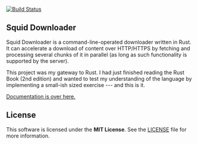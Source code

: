 [![Build Status](https://travis-ci.org/rharel/rust-squid-downloader.svg?branch=master)](https://travis-ci.org/rharel/rust-squid-downloader)

## Squid Downloader

Squid Downloader is a command-line-operated downloader written in Rust. It can accelerate a download of content over HTTP/HTTPS by fetching and processing several chunks of it in parallel (as long as such functionality is supported by the server).

This project was my gateway to Rust. I had just finished reading the Rust Book (2nd edition) and wanted to test my understanding of the language by implementing a small-ish sized exercise --- and this is it.
 
 [Documentation is over here.](https://rharel.github.io/rust-squid-downloader/squid/index.html)
 
## License

This software is licensed under the **MIT License**. See the [LICENSE](LICENSE.txt) file for more information.
